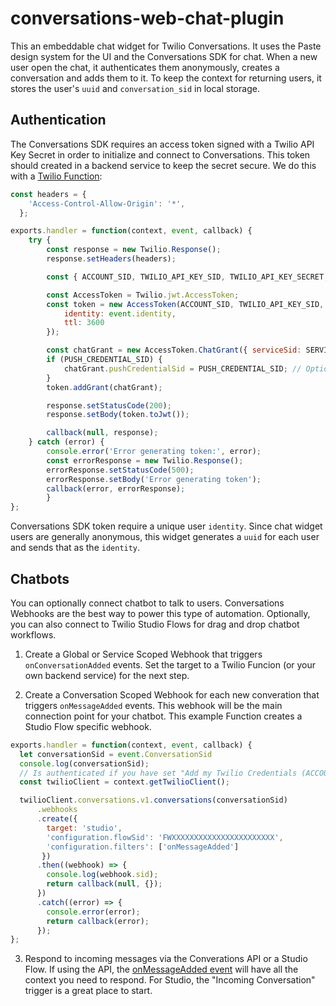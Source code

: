 # conversations-web-chat-plugin

This an embeddable chat widget for Twilio Conversations. It uses the Paste design system for the UI and the Conversations SDK for chat. When a new user open the chat, it authenticates them anonymously, creates a conversation and adds them to it. To keep the context for returning users, it stores the user's `uuid` and `conversation_sid` in local storage.

## Authentication

The Conversations SDK requires an access token signed with a Twilio API Key Secret in order to initialize and connect to Conversations. This token should created in a backend service to keep the secret secure. We do this with a [Twilio Function](https://www.twilio.com/docs/serverless/functions-assets/functions):

```javascript
const headers = {
    'Access-Control-Allow-Origin': '*',
  };

exports.handler = function(context, event, callback) {
    try {
        const response = new Twilio.Response();
        response.setHeaders(headers);

        const { ACCOUNT_SID, TWILIO_API_KEY_SID, TWILIO_API_KEY_SECRET, SERVICE_SID, PUSH_CREDENTIAL_SID } = context;

        const AccessToken = Twilio.jwt.AccessToken;
        const token = new AccessToken(ACCOUNT_SID, TWILIO_API_KEY_SID, TWILIO_API_KEY_SECRET, {
            identity: event.identity,
            ttl: 3600
        });

        const chatGrant = new AccessToken.ChatGrant({ serviceSid: SERVICE_SID });
        if (PUSH_CREDENTIAL_SID) {
            chatGrant.pushCredentialSid = PUSH_CREDENTIAL_SID; // Optional for push notifications
        }
        token.addGrant(chatGrant);

        response.setStatusCode(200);
        response.setBody(token.toJwt());

        callback(null, response);
    } catch (error) {
        console.error('Error generating token:', error);
        const errorResponse = new Twilio.Response();
        errorResponse.setStatusCode(500);
        errorResponse.setBody('Error generating token');
        callback(error, errorResponse);
        }
};
```

Conversations SDK token require a unique user `identity`. Since chat widget users are generally anonymous, this widget generates a `uuid` for each user and sends that as the `identity`.

## Chatbots

You can optionally connect chatbot to talk to users. Conversations Webhooks are the best way to power this type of automation. Optionally, you can also connect to Twilio Studio Flows for drag and drop chatbot workflows.

1. Create a Global or Service Scoped Webhook that triggers `onConversationAdded` events. Set the target to a Twilio Funcion (or your own backend service) for the next step.

2. Create a Conversation Scoped Webhook for each new converation that triggers `onMessageAdded` events. This webhook will be the main connection point for your chatbot. This example Function creates a Studio Flow specific webhook.

```javascript
exports.handler = function(context, event, callback) {
  let conversationSid = event.ConversationSid
  console.log(conversationSid);
  // Is authenticated if you have set "Add my Twilio Credentials (ACCOUNT_SID) and (AUTH_TOKEN) to ENV"
  const twilioClient = context.getTwilioClient();

  twilioClient.conversations.v1.conversations(conversationSid)
      .webhooks
      .create({
        target: 'studio',
        'configuration.flowSid': 'FWXXXXXXXXXXXXXXXXXXXXXXX',
        'configuration.filters': ['onMessageAdded']
       })
      .then((webhook) => {
        console.log(webhook.sid);
        return callback(null, {});
      }) 
      .catch((error) => {
        console.error(error);
        return callback(error);
      });
};
```

3. Respond to incoming messages via the Converations API or a Studio Flow. If using the API, the [onMessageAdded event](https://www.twilio.com/docs/conversations/conversations-webhooks#onmessageadded) will have all the context you need to respond. For Studio, the "Incoming Conversation" trigger is a great place to start.